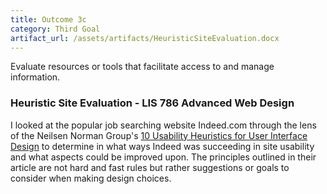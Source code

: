 ```yaml
---
title: Outcome 3c
category: Third Goal
artifact_url: /assets/artifacts/HeuristicSiteEvaluation.docx
---
```

Evaluate resources or tools that facilitate access to and manage information.

### **Heuristic Site Evaluation - LIS 786 Advanced Web Design** ###

I looked at the popular job searching website Indeed.com through the lens of the Neilsen Norman Group's [10 Usability Heuristics for User Interface Design](https://www.nngroup.com/articles/ten-usability-heuristics/) to determine in what ways Indeed was succeeding in site usability and what aspects could be improved upon. The principles outlined in their article are not hard and fast rules but rather suggestions or goals to consider when making design choices.
